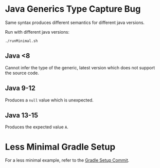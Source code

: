 # Java Generics Type Capture Bug

Same syntax produces different semantics for different java versions.

Run with different java versions:

    ./runMinimal.sh
 
## Java <8

Cannot infer the type of the generic, latest version which does not support the source code.

## Java 9-12

Produces a `null` value which is unexpected.

## Java 13-15

Produces the expected value `A`.


# Less Minimal Gradle Setup

For a less minimal example, refer to the [Gradle Setup Commit](https://github.com/albsch/java_types_matrix/tree/23b02e7f4663e5ae45e29f8218d067151b8d4e90).
